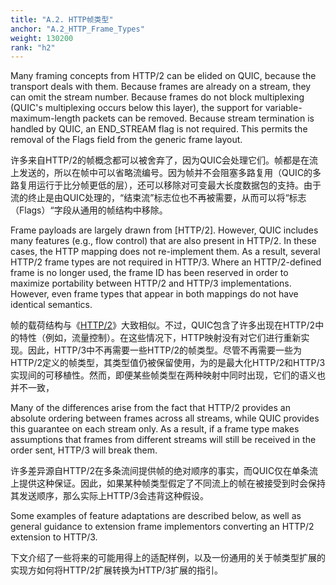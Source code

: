 ```yaml
---
title: "A.2. HTTP帧类型"
anchor: "A.2_HTTP_Frame_Types"
weight: 130200
rank: "h2"
---
```


Many framing concepts from HTTP/2 can be elided on QUIC, because the transport deals with them. Because frames are already on a stream, they can omit the stream number. Because frames do not block multiplexing (QUIC's multiplexing occurs below this layer), the support for variable-maximum-length packets can be removed. Because stream termination is handled by QUIC, an END_STREAM flag is not required. This permits the removal of the Flags field from the generic frame layout.

许多来自HTTP/2的帧概念都可以被舍弃了，因为QUIC会处理它们。帧都是在流上发送的，所以在帧中可以省略流编号。因为帧并不会阻塞多路复用（QUIC的多路复用运行于比分帧更低的层），还可以移除对可变最大长度数据包的支持。由于流的终止是由QUIC处理的，“结束流”标志位也不再被需要，从而可以将“标志（Flags）“字段从通用的帧结构中移除。

Frame payloads are largely drawn from [HTTP/2]. However, QUIC includes many features (e.g., flow control) that are also present in HTTP/2. In these cases, the HTTP mapping does not re-implement them. As a result, several HTTP/2 frame types are not required in HTTP/3. Where an HTTP/2-defined frame is no longer used, the frame ID has been reserved in order to maximize portability between HTTP/2 and HTTP/3 implementations. However, even frame types that appear in both mappings do not have identical semantics.

帧的载荷结构与《[HTTP/2]()》大致相似。不过，QUIC包含了许多出现在HTTP/2中的特性（例如，流量控制）。在这些情况下，HTTP映射没有对它们进行重新实现。因此，HTTP/3中不再需要一些HTTP/2的帧类型。尽管不再需要一些为HTTP/2定义的帧类型，其类型值仍被保留使用，为的是最大化HTTP/2和HTTP/3实现间的可移植性。然而，即便某些帧类型在两种映射中同时出现，它们的语义也并不一致，

Many of the differences arise from the fact that HTTP/2 provides an absolute ordering between frames across all streams, while QUIC provides this guarantee on each stream only. As a result, if a frame type makes assumptions that frames from different streams will still be received in the order sent, HTTP/3 will break them.

许多差异源自HTTP/2在多条流间提供帧的绝对顺序的事实，而QUIC仅在单条流上提供这种保证。因此，如果某种帧类型假定了不同流上的帧在被接受到时会保持其发送顺序，那么实际上HTTP/3会违背这种假设。

Some examples of feature adaptations are described below, as well as general guidance to extension frame implementors converting an HTTP/2 extension to HTTP/3.

下文介绍了一些将来的可能用得上的适配样例，以及一份通用的关于帧类型扩展的实现方如何将HTTP/2扩展转换为HTTP/3扩展的指引。
